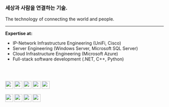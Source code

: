 <h3>세상과 사람을 연결하는 기술.</h3>
The technology of connecting the world and people.

<hr/>
<p><strong>Expertise at:</strong></p>
<ul>
  <li>IP-Network Infrastructure Engineering (UniFi, Cisco)</li>
  <li>Server Engineering (Windows Server, Microsoft SQL Server)</li>
  <li>Cloud Infrastructure Engineering (Microsoft Azure)</li>
  <li>Full-stack software development (.NET, C++, Python)</li>
</ul>
<br>
<br>
<p float="left">
  <img src="https://img.shields.io/badge/microsoft%20azure-0089D6?style=for-the-badge&logo=microsoft-azure&logoColor=white" style="height:25px;">
  <img src="https://img.shields.io/badge/Microsoft%20SQL%20Server-CC2927?style=for-the-badge&logo=microsoft%20sql%20server&logoColor=white" style="height:25px;">
  <img src="https://img.shields.io/badge/Windows-0078D6?style=for-the-badge&logo=windows&logoColor=white" style="height:25px;">
  <img src="https://img.shields.io/badge/powershell-5391FE?style=for-the-badge&logo=powershell&logoColor=white" style="height:25px;">
  <img src="https://img.shields.io/badge/.NET-512BD4?style=for-the-badge&logo=dotnet&logoColor=white" style="height:25px;">
</p>
<p float="left">
  <img src="https://img.shields.io/badge/C%23-239120?style=for-the-badge&logo=c-sharp&logoColor=white" style="height:25px;">
  <img src="https://img.shields.io/badge/C%2B%2B-00599C?style=for-the-badge&logo=c%2B%2B&logoColor=white" style="height:25px;">
  <img src="https://img.shields.io/badge/Python-FFD43B?style=for-the-badge&logo=python&logoColor=blue" style="height:25px;">
  <img src="https://img.shields.io/badge/Swift-FA7343?style=for-the-badge&logo=swift&logoColor=white" style="height:25px;">
</p>






